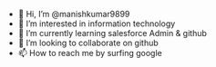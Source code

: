 - 👋 Hi, I’m @manishkumar9899
- 👀 I’m interested in information technology
- 🌱 I’m currently learning salesforce Admin & github
- 💞️ I’m looking to collaborate on github
- 📫 How to reach me by surfing google

<!---
manishkumar9899/manishkumar9899 is a ✨ special ✨ repository because its `README.md` (this file) appears on your GitHub profile.
You can click the Preview link to take a look at your changes.
--->
